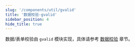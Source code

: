 ```yaml
---
slug: '/components/util/gvalid'
title: '数据校验-gvalid'
sidebar_position: 4
hide_title: true
---
```


数据/表单校验由 `gvalid` 模块实现，具体请参考 [数据校验](../../4-核心组件/6-数据校验/6-数据校验.md) 章节。